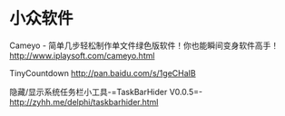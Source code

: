 # 小众软件

Cameyo - 简单几步轻松制作单文件绿色版软件！你也能瞬间变身软件高手！
http://www.iplaysoft.com/cameyo.html

TinyCountdown
http://pan.baidu.com/s/1geCHaIB

隐藏/显示系统任务栏小工具-=TaskBarHider V0.0.5=-
http://zyhh.me/delphi/taskbarhider.html


